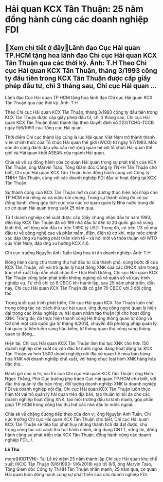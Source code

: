 Hải quan KCX Tân Thuận: 25 năm đồng hành cùng các doanh nghiệp FDI
==================================================================

[:gift:Xem chi tiết ở đây:gift:](https://hddtvn.com/hai-quan-kcx-tan-thuan-25-nam-dong-hanh-cung-cac-doanh-nghiep-fdi/)Lãnh đạo Cục Hải quan TP.HCM tặng hoa lãnh đạo Chi cục Hải quan KCX Tân Thuận qua các thời kỳ. Ảnh: T.H Theo Chi cục Hải quan KCX Tân Thuận, tháng 3/1993 công ty đầu tiên trong KCX Tân Thuận được cấp giấy phép đầu tư, chỉ 3 tháng sau, Chi cục Hải quan …
-------------------------------------------------------------------------------------------------------------------------------------------------------------------------------------------------------------------------------------------------------------







 






 Lãnh đạo Cục Hải quan TP.HCM tặng hoa lãnh đạo Chi cục Hải quan KCX Tân Thuận qua các thời kỳ. Ảnh: T.H 


Theo Chi cục Hải quan KCX Tân Thuận, tháng 3/1993 công ty đầu tiên trong KCX Tân Thuận được cấp giấy phép đầu tư, chỉ 3 tháng sau, Chi cục Hải quan KCX Tân Thuận được thành lập theo Quyết định số 223/TCHQ-TCCB ngày 9/6/1993 của Tổng cục Hải quan.


 Thời điểm Chi cục thành lập cũng là lúc Hải quan Việt Nam trở thành thành viên chính thức của Tổ chức Hải quan thế giới (WCO) từ ngày 1/7/1993. Mốc son đó cũng đánh dấu yêu cầu mở rộng quan hệ với tổ chức Hải quan thế giới và Hải quan khối ASEAN của ngành Hải quan.


 Chia sẻ về sự đồng hành của cơ quan Hải quan trong sự phát triển của KCX Tân Thuận, ông Marvin Tsao, Tổng Giám đốc Công ty TNHH Tân Thuận cho biết, Chi cục Hải quan KCX Tân Thuận luôn đồng hành cùng với Công ty TNHH Tân Thuận, cùng với các doanh nghiệp FDI đầu tư hoạt động tại KCX Tân Thuận. 


 Sự thành công của KCX Tân Thuận mở ra con đường thực hiện hội nhập cho TP.HCM nói riêng và cả nước nói chung. Trong sự thành công đó có sự đồng hành, đóng góp tích cực của các cơ quan quản lý Nhà nước trong đó có cơ quan Hải quan trong suốt 25 năm qua.


 Từ 1 doanh nghiệp chế xuất được cấp Giấy chứng nhận đầu tư năm 1993, đến nay KCX Tân Thuận đã có 199 nhà đầu tư đến từ 20 quốc gia và vùng lãnh thổ, với tổng vốn đầu tư trên 1.690 tỷ USD. Trong đó, có trên 1/3 số nhà đầu tư về công nghệ cao và phần mềm, điện, điện tử cơ khí, máy móc chính xác đáp ứng xu hướng phát triển kinh tế – xã hội mới và thỏa thuận với WTO của Việt Nam, đáp ứng xu hướng KCX 4.0.









 



 




Chi cục trưởng Nguyễn Anh Tuấn tặng hoa tri ân doanh nghiệp. Ảnh: T.H



Đồng hành cùng chủ trương thu hút đầu tư của thành phố, cùng bước đi của KCX Tân Thuận, với vai trò quản lý hoạt động XNK của các DNCX nằm trong khu chế xuất hấp dẫn nhất châu Á – Thái Bình Dương, Chi cục Hải quan KCX Tân Thuận cũng luôn phát triển không ngừng cả về quân số và quy trình nghiệp vụ. Từ chỗ chỉ có 6 CBCC khi thành lập, sau 25 năm phát triển, đến nay, Chi cục Hải quan KCX Tân Thuận đã có gần 70 CBCC với 3 đội công tác. 


 Trong suốt quá trình phát triển, Chi cục Hải quan KCX Tân Thuận luôn chú trọng công tác cải cách thủ tục hải quan, ứng dụng công nghệ quản lý hiện đại trong các khâu nghiệp vụ hải quan nhằm tạo thuận lợi cho hoạt động XNK. Trong đó, đã thực hiện thành công Hệ thống thông quan tự động và Cơ chế một cửa quốc gia từ tháng 6/2014, chuyển đổi phương pháp quản lý hải quan từ tiền kiểm sang hậu kiểm, từ thông quan thủ công sang thông quan tự động…


 Hiện tại, Chi cục Hải quan KCX Tân Thuận làm thủ tục XNK cho hơn 150 doanh nghiệp chế xuất có vốn đầu tư nước ngoài đang hoạt động tại KCX Tân Thuận và hơn 1.500 doanh nghiệp nội địa có quan hệ mua bán hàng hóa XNK với doanh nghiệp chế xuất, với hàng chục loại hình XNK hàng hóa đặc thù… 


 Đánh giá cao vị trí, vai trò của Chi cục Hải quan KCX Tân Thuận, ông Đinh Ngọc Thắng, Phó Cục trưởng phụ trách Cục Hải quan TP.HCM cho biết, với đặc thù quản lý địa bàn rộng, đối tượng doanh nghiệp XNK là doanh nghiệp FDI và doanh nghiệp nội địa, Chi cục Hải quan KCX Tân Thuận luôn thực hiện tốt vai trò quản lý hải quan trên địa bàn, tạo thuận lợi tối đa cho các doanh nghiệp hoạt động XNK, tạo môi trường đầu tư lành mạnh, góp phần giúp TP.HCM trong công tác thu hút các nhà đầu tư nước ngoài… 


 Chia sẻ về chặng đường tiếp theo của đơn vị, ông Nguyễn Anh Tuấn, Chi cục trưởng Chi cục Hải quan KCX Tân Thuận cho biết, Chi cục Hải quan KCX Tân Thuận sẽ tiếp tục phát huy những thành tích đã đạt được, chú trọng công tác cải cách thủ tục hành chính, ứng dụng CNTT, vững tin, đồng hành cùng sự phát triển của KCX Tân Thuận, đồng hành cùng các doanh nghiệp FDI…/.






**Lê Thu**



more(HDDTVN)- Tại Lễ kỷ niệm 25 năm thành lập Chi cục Hải quan khu chế xuất (KCX) Tân Thuận (9/6/1993- 9/6/2018) vào tối 8/6, ông Marvin Tsao, Tổng Giám đốc Công ty TNHH Tân Thuận nhấn mạnh, 25 năm qua, cơ quan Hải quan luôn đồng hành cùng sự phát triển của các doanh nghiệp FDI.

